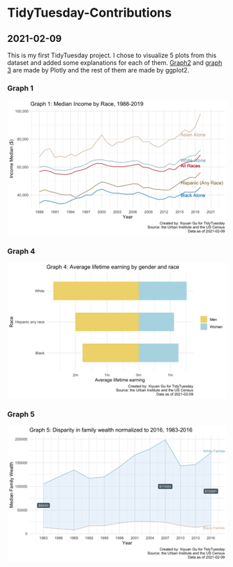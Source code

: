 # TidyTuesday-Contributions

## 2021-02-09

This is my first TidyTuesday project. I chose to visualize 5 plots from this dataset and added some explanations for each of them. [Graph2](https://github.com/LucycyG/A-TidyTuesday-Project-2021-02-09/blob/main/plot2.html) and [graph 3](https://github.com/LucycyG/A-TidyTuesday-Project-2021-02-09/blob/main/plot3.html) are made by Plotly and the rest of them are made by ggplot2. 

### Graph 1
![Graph 1](https://github.com/LucycyG/A-TidyTuesday-Project-2021-02-09/blob/main/plot1.png)

### Graph 4
![Graph 1](https://github.com/LucycyG/A-TidyTuesday-Project-2021-02-09/blob/main/plot4.png)

### Graph 5
![Graph 1](https://github.com/LucycyG/A-TidyTuesday-Project-2021-02-09/blob/main/plot5.png)
